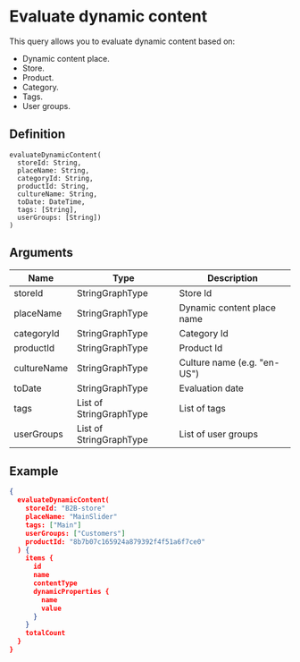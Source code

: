 # Evaluate dynamic content

This query allows you to evaluate dynamic content based on:

* Dynamic content place.
* Store.
* Product.
* Category.
* Tags.
* User groups.

## Definition

```
evaluateDynamicContent(
  storeId: String, 
  placeName: String, 
  categoryId: String, 
  productId: String, 
  cultureName: String, 
  toDate: DateTime, 
  tags: [String], 
  userGroups: [String])
)
```

## Arguments
|Name        |Type                       |Description                |
|------------|---------------            |---------------------------|
|storeId     |StringGraphType            |Store Id                   |
|placeName   |StringGraphType            |Dynamic content place name |
|categoryId  |StringGraphType            |Category Id                |
|productId   |StringGraphType            |Product Id                 |
|cultureName |StringGraphType            |Culture name (e.g. "en-US")|
|toDate      |StringGraphType            |Evaluation date            |
|tags        |List of StringGraphType    |List of tags               |
|userGroups  |List of StringGraphType    |List of user groups|

## Example

```json
{
  evaluateDynamicContent(
    storeId: "B2B-store"
    placeName: "MainSlider"
    tags: ["Main"]
    userGroups: ["Customers"]
    productId: "8b7b07c165924a879392f4f51a6f7ce0"
  ) {
    items {
      id
      name
      contentType
      dynamicProperties {
        name
        value
      }
    }
    totalCount
  }
}
```